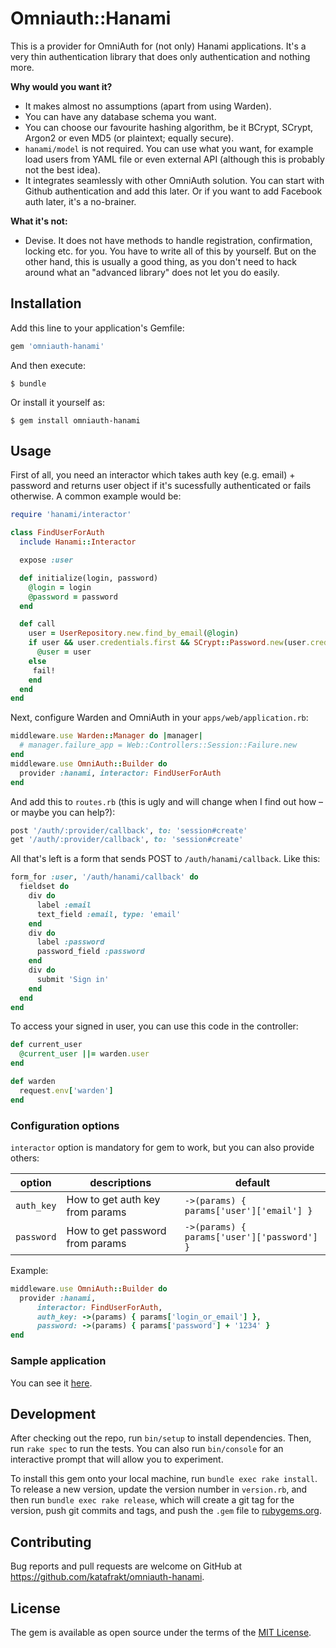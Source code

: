 # Omniauth::Hanami

This is a provider for OmniAuth for (not only) Hanami applications. It's a very thin authentication library that does only authentication and nothing more.

**Why would you want it?**

* It makes almost no assumptions (apart from using Warden).
* You can have any database schema you want.
* You can choose our favourite hashing algorithm, be it BCrypt, SCrypt, Argon2 or even MD5 (or plaintext; equally secure).
* `hanami/model` is not required. You can use what you want, for example load users from YAML file or even external API (although this is probably not the best idea).
* It integrates seamlessly with other OmniAuth solution. You can start with Github authentication and add this later. Or if you want to add Facebook auth later, it's a no-brainer.

**What it's not:**

* Devise. It does not have methods to handle registration, confirmation, locking etc. for you. You have to write all of this by yourself. But on the other hand, this is usually a good thing, as you don't need to hack around what an "advanced library" does not let you do easily.

## Installation

Add this line to your application's Gemfile:

```ruby
gem 'omniauth-hanami'
```

And then execute:

    $ bundle

Or install it yourself as:

    $ gem install omniauth-hanami

## Usage

First of all, you need an interactor which takes auth key (e.g. email) + password and returns user object if it's sucessfully authenticated or fails otherwise. A common example would be:

```ruby
require 'hanami/interactor'

class FindUserForAuth
  include Hanami::Interactor

  expose :user

  def initialize(login, password)
    @login = login
    @password = password
  end

  def call
    user = UserRepository.new.find_by_email(@login)
    if user && user.credentials.first && SCrypt::Password.new(user.credentials.first.crypted_password) == @password
      @user = user
    else
     fail!
    end
  end
end
```

Next, configure Warden and OmniAuth in your `apps/web/application.rb`:

```ruby
middleware.use Warden::Manager do |manager|
  # manager.failure_app = Web::Controllers::Session::Failure.new
end
middleware.use OmniAuth::Builder do
  provider :hanami, interactor: FindUserForAuth
end
```

And add this to `routes.rb` (this is ugly and will change when I find out how – or maybe you can help?):

```ruby
post '/auth/:provider/callback', to: 'session#create'
get '/auth/:provider/callback', to: 'session#create'
```

All that's left is a form that sends POST to `/auth/hanami/callback`. Like this:

```ruby
form_for :user, '/auth/hanami/callback' do
  fieldset do
    div do
      label :email
      text_field :email, type: 'email'
    end
    div do
      label :password
      password_field :password
    end
    div do
      submit 'Sign in'
    end
  end
end
```

To access your signed in user, you can use this code in the controller:

```ruby
def current_user
  @current_user ||= warden.user
end

def warden
  request.env['warden']
end
```

### Configuration options

`interactor` option is mandatory for gem to work, but you can also provide others:

| option | descriptions | default |
|--------|--------------|---------|
| `auth_key` | How to get auth key from params | `->(params) { params['user']['email'] }` |
| `password` | How to get password from params | `->(params) { params['user']['password'] }` |

Example:

```ruby
middleware.use OmniAuth::Builder do
  provider :hanami, 
      interactor: FindUserForAuth, 
      auth_key: ->(params) { params['login_or_email'] }, 
      password: ->(params) { params['password'] + '1234' }
end
```

### Sample application

You can see it [here](https://gitlab.com/katafrakt/hanami_omniauth_example).

## Development

After checking out the repo, run `bin/setup` to install dependencies. Then, run `rake spec` to run the tests. You can also run `bin/console` for an interactive prompt that will allow you to experiment.

To install this gem onto your local machine, run `bundle exec rake install`. To release a new version, update the version number in `version.rb`, and then run `bundle exec rake release`, which will create a git tag for the version, push git commits and tags, and push the `.gem` file to [rubygems.org](https://rubygems.org).

## Contributing

Bug reports and pull requests are welcome on GitHub at https://github.com/katafrakt/omniauth-hanami.


## License

The gem is available as open source under the terms of the [MIT License](http://opensource.org/licenses/MIT).

